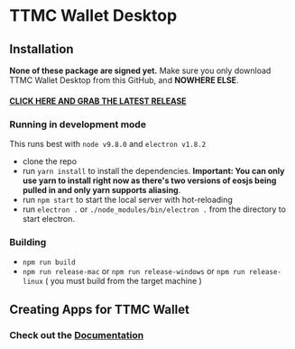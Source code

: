 # TTMC Wallet Desktop

## Installation

**None of these package are signed yet.** Make sure you only download 
TTMC Wallet Desktop from this GitHub, and **NOWHERE ELSE**.

#### [CLICK HERE AND GRAB THE LATEST RELEASE](https://github.com/vankiaio/VKScatterDesktop/releases)

### Running in development mode

This runs best with `node v9.8.0` and `electron v1.8.2`

- clone the repo
- run `yarn install` to install the dependencies. **Important: You can only use yarn to install right now as there's two versions of eosjs being pulled in and only yarn supports aliasing**.
- run `npm start` to start the local server with hot-reloading
- run `electron .` or `./node_modules/bin/electron .` from the directory to start electron.


### Building

- `npm run build`
- `npm run release-mac` or `npm run release-windows` or `npm run release-linux` ( you must build from the target machine )


## Creating Apps for TTMC Wallet 
### Check out the [Documentation](https://get-scatter.com/docs/examples-interaction-flow)


